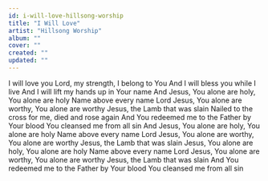 ```yaml
---
id: i-will-love-hillsong-worship
title: "I Will Love"
artist: "Hillsong Worship"
album: ""
cover: ""
created: ""
updated: ""
---
```


I will love you Lord, my strength, I belong to You
And I will bless you while I live
And I will lift my hands up in Your name
And Jesus, You alone are holy, You alone are holy
Name above every name
Lord Jesus, You alone are worthy, You alone are worthy
Jesus, the Lamb that was slain
Nailed to the cross for me, died and rose again
And You redeemed me to the Father by Your blood
You cleansed me from all sin
And Jesus, You alone are holy, You alone are holy
Name above every name
Lord Jesus, You alone are worthy, You alone are worthy
Jesus, the Lamb that was slain
Jesus, You alone are holy, You alone are holy
Name above every name
Lord Jesus, You alone are worthy, You alone are worthy
Jesus, the Lamb that was slain
And You redeemed me to the Father by Your blood
You cleansed me from all sin